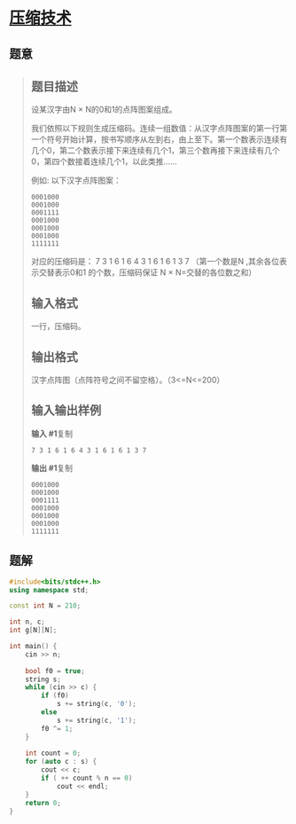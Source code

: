#  [压缩技术](https://www.luogu.com.cn/problem/P1319)

## 题意

>   ## 题目描述
>
>   设某汉字由N × N的0和1的点阵图案组成。
>
>   我们依照以下规则生成压缩码。连续一组数值：从汉字点阵图案的第一行第一个符号开始计算，按书写顺序从左到右，由上至下。第一个数表示连续有几个0，第二个数表示接下来连续有几个1，第三个数再接下来连续有几个0，第四个数接着连续几个1，以此类推……
>
>   例如: 以下汉字点阵图案：
>
>   ```
>   0001000
>   0001000
>   0001111
>   0001000
>   0001000
>   0001000
>   1111111
>   ```
>
>   对应的压缩码是： 7 3 1 6 1 6 4 3 1 6 1 6 1 3 7 （第一个数是N ,其余各位表示交替表示0和1 的个数，压缩码保证 N × N=交替的各位数之和）
>
>   ## 输入格式
>
>   一行，压缩码。
>
>   ## 输出格式
>
>   汉字点阵图（点阵符号之间不留空格）。（3<=N<=200）
>
>   ## 输入输出样例
>
>   **输入 #1**复制
>
>   ```
>   7 3 1 6 1 6 4 3 1 6 1 6 1 3 7
>   ```
>
>   **输出 #1**复制
>
>   ```
>   0001000
>   0001000
>   0001111
>   0001000
>   0001000
>   0001000
>   1111111
>   ```

## 题解



```c++
#include<bits/stdc++.h>
using namespace std;

const int N = 210;

int n, c;
int g[N][N];

int main() {
    cin >> n;
    
    bool f0 = true;
    string s;
    while (cin >> c) {
        if (f0)
            s += string(c, '0');
        else
            s += string(c, '1');
        f0 ^= 1;
    }
    
    int count = 0;
    for (auto c : s) {
        cout << c;
        if ( ++ count % n == 0)
            cout << endl;
    }
    return 0;
}
```



```python3

```

